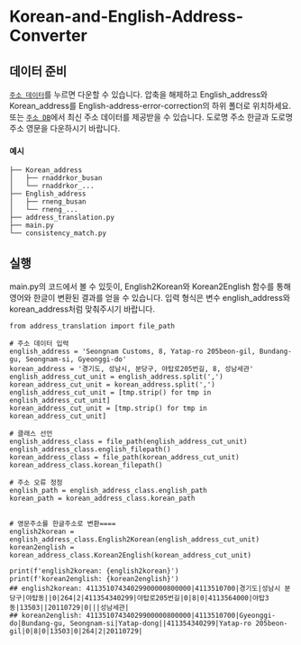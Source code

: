 # Korean-and-English-Address-Converter

## 데이터 준비
[`주소 데이터`](https://drive.google.com/file/d/1VUxr2g-bXbtzt4SVNY6uOcj6phqFT8TR/view?usp=drive_link)를 누르면 다운할 수 있습니다.
압축을 해제하고 English_address와 Korean_address를 English-address-error-correction의 하위 폴더로 위치하세요.
또는 [`주소 DB`](https://business.juso.go.kr/addrlink/attrbDBDwld/attrbDBDwldList.do?cPath=99MD&menu=%EC%A3%BC%EC%86%8CDB#this)에서 최신 주소 데이터를 제공받을 수 있습니다. 도로명 주소 한글과 도로명 주소 영문을 다운하시기 바랍니다.
#### 예시
```Korean-and-English-Address-Converter
├── Korean_address
│   ├── rnaddrkor_busan
│   └── rnaddrkor_...
├── English_address
│   ├── rneng_busan
│   └── rneng_...
├── address_translation.py
├── main.py
└── consistency_match.py
```

## 실행
main.py의 코드에서 볼 수 있듯이, English2Korean와 Korean2English 함수를 통해 영어와 한글이 변환된 결과를 얻을 수 있습니다. 입력 형식은 변수 english_address와 korean_address처럼 맞춰주시기 바랍니다.
```
from address_translation import file_path

# 주소 데이터 입력
english_address = 'Seongnam Customs, 8, Yatap-ro 205beon-gil, Bundang-gu, Seongnam-si, Gyeonggi-do'
korean_address = '경기도, 성남시, 분당구, 야탑로205번길, 8, 성남세관'
english_address_cut_unit = english_address.split(',')
korean_address_cut_unit = korean_address.split(',')
english_address_cut_unit = [tmp.strip() for tmp in english_address_cut_unit]
korean_address_cut_unit = [tmp.strip() for tmp in korean_address_cut_unit]

# 클래스 선언
english_address_class = file_path(english_address_cut_unit)
english_address_class.english_filepath()
korean_address_class = file_path(korean_address_cut_unit)
korean_address_class.korean_filepath()

# 주소 오류 정정
english_path = english_address_class.english_path
korean_path = korean_address_class.korean_path


# 영문주소를 한글주소로 변환====
english2korean = english_address_class.English2Korean(english_address_cut_unit)
korean2english = korean_address_class.Korean2English(korean_address_cut_unit)

print(f'english2korean: {english2korean}')
print(f'korean2english: {korean2english}')
## english2korean: 41135107434029900000800000|4113510700|경기도|성남시 분당구|야탑동||0|264|2|411354340299|야탑로205번길|0|8|0|4113564000|야탑3동|13503||20110729|0|||성남세관|
## korean2english: 41135107434029900000800000|4113510700|Gyeonggi-do|Bundang-gu, Seongnam-si|Yatap-dong||411354340299|Yatap-ro 205beon-gil|0|8|0|13503|0|264|2|20110729|
```
